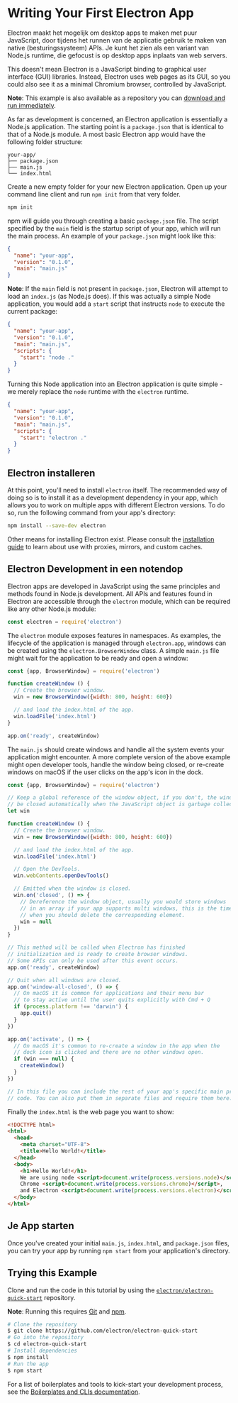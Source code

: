 # Writing Your First Electron App

Electron maakt het mogelijk om desktop apps te maken met puur JavaScript, door tijdens het runnen van de applicatie gebruik te maken van native (besturingssysteem) APIs. Je kunt het zien als een variant van Node.js runtime, die gefocust is op desktop apps inplaats van web servers.

This doesn't mean Electron is a JavaScript binding to graphical user interface (GUI) libraries. Instead, Electron uses web pages as its GUI, so you could also see it as a minimal Chromium browser, controlled by JavaScript.

**Note**: This example is also available as a repository you can [download and run immediately](#trying-this-example).

As far as development is concerned, an Electron application is essentially a Node.js application. The starting point is a `package.json` that is identical to that of a Node.js module. A most basic Electron app would have the following folder structure:

```text
your-app/
├── package.json
├── main.js
└── index.html
```

Create a new empty folder for your new Electron application. Open up your command line client and run `npm init` from that very folder.

```sh
npm init
```

npm will guide you through creating a basic `package.json` file. The script specified by the `main` field is the startup script of your app, which will run the main process. An example of your `package.json` might look like this:

```json
{
  "name": "your-app",
  "version": "0.1.0",
  "main": "main.js"
}
```

**Note**: If the `main` field is not present in `package.json`, Electron will attempt to load an `index.js` (as Node.js does). If this was actually a simple Node application, you would add a `start` script that instructs `node` to execute the current package:

```json
{
  "name": "your-app",
  "version": "0.1.0",
  "main": "main.js",
  "scripts": {
    "start": "node ."
  }
}
```

Turning this Node application into an Electron application is quite simple - we merely replace the `node` runtime with the `electron` runtime.

```json
{
  "name": "your-app",
  "version": "0.1.0",
  "main": "main.js",
  "scripts": {
    "start": "electron ."
  }
}
```

## Electron installeren

At this point, you'll need to install `electron` itself. The recommended way of doing so is to install it as a development dependency in your app, which allows you to work on multiple apps with different Electron versions. To do so, run the following command from your app's directory:

```sh
npm install --save-dev electron
```

Other means for installing Electron exist. Please consult the [installation guide](installation.md) to learn about use with proxies, mirrors, and custom caches.

## Electron Development in een notendop

Electron apps are developed in JavaScript using the same principles and methods found in Node.js development. All APIs and features found in Electron are accessible through the `electron` module, which can be required like any other Node.js module:

```javascript
const electron = require('electron')
```

The `electron` module exposes features in namespaces. As examples, the lifecycle of the application is managed through `electron.app`, windows can be created using the `electron.BrowserWindow` class. A simple `main.js` file might wait for the application to be ready and open a window:

```javascript
const {app, BrowserWindow} = require('electron')

function createWindow () {
  // Create the browser window.
  win = new BrowserWindow({width: 800, height: 600})

  // and load the index.html of the app.
  win.loadFile('index.html')
}

app.on('ready', createWindow)
```

The `main.js` should create windows and handle all the system events your application might encounter. A more complete version of the above example might open developer tools, handle the window being closed, or re-create windows on macOS if the user clicks on the app's icon in the dock.

```javascript
const {app, BrowserWindow} = require('electron')

// Keep a global reference of the window object, if you don't, the window will
// be closed automatically when the JavaScript object is garbage collected.
let win

function createWindow () {
  // Create the browser window.
  win = new BrowserWindow({width: 800, height: 600})

  // and load the index.html of the app.
  win.loadFile('index.html')

  // Open the DevTools.
  win.webContents.openDevTools()

  // Emitted when the window is closed.
  win.on('closed', () => {
    // Dereference the window object, usually you would store windows
    // in an array if your app supports multi windows, this is the time
    // when you should delete the corresponding element.
    win = null
  })
}

// This method will be called when Electron has finished
// initialization and is ready to create browser windows.
// Some APIs can only be used after this event occurs.
app.on('ready', createWindow)

// Quit when all windows are closed.
app.on('window-all-closed', () => {
  // On macOS it is common for applications and their menu bar
  // to stay active until the user quits explicitly with Cmd + Q
  if (process.platform !== 'darwin') {
    app.quit()
  }
})

app.on('activate', () => {
  // On macOS it's common to re-create a window in the app when the
  // dock icon is clicked and there are no other windows open.
  if (win === null) {
    createWindow()
  }
})

// In this file you can include the rest of your app's specific main process
// code. You can also put them in separate files and require them here.
```

Finally the `index.html` is the web page you want to show:

```html
<!DOCTYPE html>
<html>
  <head>
    <meta charset="UTF-8">
    <title>Hello World!</title>
  </head>
  <body>
    <h1>Hello World!</h1>
    We are using node <script>document.write(process.versions.node)</script>,
    Chrome <script>document.write(process.versions.chrome)</script>,
    and Electron <script>document.write(process.versions.electron)</script>.
  </body>
</html>
```

## Je App starten

Once you've created your initial `main.js`, `index.html`, and `package.json` files, you can try your app by running `npm start` from your application's directory.

## Trying this Example

Clone and run the code in this tutorial by using the [`electron/electron-quick-start`](https://github.com/electron/electron-quick-start) repository.

**Note**: Running this requires [Git](https://git-scm.com) and [npm](https://www.npmjs.com/).

```sh
# Clone the repository
$ git clone https://github.com/electron/electron-quick-start
# Go into the repository
$ cd electron-quick-start
# Install dependencies
$ npm install
# Run the app
$ npm start
```

For a list of boilerplates and tools to kick-start your development process, see the [Boilerplates and CLIs documentation](./boilerplates-and-clis.md).